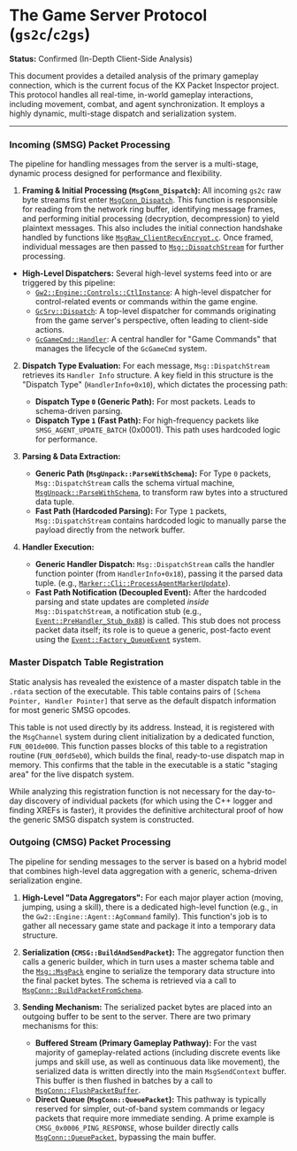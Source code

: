 # The Game Server Protocol (`gs2c`/`c2gs`)

**Status:** Confirmed (In-Depth Client-Side Analysis)

This document provides a detailed analysis of the primary gameplay connection, which is the current focus of the KX Packet Inspector project. This protocol handles all real-time, in-world gameplay interactions, including movement, combat, and agent synchronization. It employs a highly dynamic, multi-stage dispatch and serialization system.

---

### Incoming (SMSG) Packet Processing

The pipeline for handling messages from the server is a multi-stage, dynamic process designed for performance and flexibility.

1.  **Framing & Initial Processing (`MsgConn_Dispatch`):** All incoming `gs2c` raw byte streams first enter [`MsgConn_Dispatch`](../../raw_decompilations/smsg/MsgConn_Dispatch.c). This function is responsible for reading from the network ring buffer, identifying message frames, and performing initial processing (decryption, decompression) to yield plaintext messages. This also includes the initial connection handshake handled by functions like [`MsgRaw_ClientRecvEncrypt.c`](../../raw_decompilations/smsg/MsgRaw_ClientRecvEncrypt.c). Once framed, individual messages are then passed to [`Msg::DispatchStream`](../../raw_decompilations/smsg/Msg_DispatchStream.c) for further processing.

*   **High-Level Dispatchers:** Several high-level systems feed into or are triggered by this pipeline:
    *   [`Gw2::Engine::Controls::CtlInstance`](../../raw_decompilations/engine_core/Gw2_Engine_Controls_CtlInstance.c): A high-level dispatcher for control-related events or commands within the game engine.
    *   [`GcSrv::Dispatch`](../../raw_decompilations/smsg/GcSrv_Dispatch.c): A top-level dispatcher for commands originating from the game server's perspective, often leading to client-side actions.
    *   [`GcGameCmd::Handler`](../../raw_decompilations/cmsg/GcGameCmd_Handler.c): A central handler for "Game Commands" that manages the lifecycle of the `GcGameCmd` system.

2.  **Dispatch Type Evaluation:** For each message, `Msg::DispatchStream` retrieves its `Handler Info` structure. A key field in this structure is the "Dispatch Type" (`HandlerInfo+0x10`), which dictates the processing path:
    *   **Dispatch Type `0` (Generic Path):** For most packets. Leads to schema-driven parsing.
    *   **Dispatch Type `1` (Fast Path):** For high-frequency packets like `SMSG_AGENT_UPDATE_BATCH` (0x0001). This path uses hardcoded logic for performance.

3.  **Parsing & Data Extraction:**
    *   **Generic Path (`MsgUnpack::ParseWithSchema`):** For Type `0` packets, `Msg::DispatchStream` calls the schema virtual machine, [`MsgUnpack::ParseWithSchema`](../../raw_decompilations/common/MsgUnpack_ParseWithSchema.c), to transform raw bytes into a structured data tuple.
    *   **Fast Path (Hardcoded Parsing):** For Type `1` packets, `Msg::DispatchStream` contains hardcoded logic to manually parse the payload directly from the network buffer.

4.  **Handler Execution:**
    *   **Generic Handler Dispatch:** `Msg::DispatchStream` calls the handler function pointer (from `HandlerInfo+0x18`), passing it the parsed data tuple. (e.g., [`Marker::Cli::ProcessAgentMarkerUpdate`](../../raw_decompilations/smsg/Marker_Cli_ProcessAgentMarkerUpdate.c)).
    *   **Fast Path Notification (Decoupled Event):** After the hardcoded parsing and state updates are completed *inside* `Msg::DispatchStream`, a notification stub (e.g., [`Event::PreHandler_Stub_0x88`](../../raw_decompilations/common/event_system/Event_PreHandler_Stub_0x88.c)) is called. This stub does not process packet data itself; its role is to queue a generic, post-facto event using the [`Event::Factory_QueueEvent`](../../raw_decompilations/common/event_system/Event_Factory_QueueEvent.c) system.

### Master Dispatch Table Registration

Static analysis has revealed the existence of a master dispatch table in the `.rdata` section of the executable. This table contains pairs of `[Schema Pointer, Handler Pointer]` that serve as the default dispatch information for most generic SMSG opcodes.

This table is not used directly by its address. Instead, it is registered with the `MsgChannel` system during client initialization by a dedicated function, `FUN_001de000`. This function passes blocks of this table to a registration routine (`FUN_00fd5eb0`), which builds the final, ready-to-use dispatch map in memory. This confirms that the table in the executable is a static "staging area" for the live dispatch system.

While analyzing this registration function is not necessary for the day-to-day discovery of individual packets (for which using the C++ logger and finding XREFs is faster), it provides the definitive architectural proof of how the generic SMSG dispatch system is constructed.

### Outgoing (CMSG) Packet Processing

The pipeline for sending messages to the server is based on a hybrid model that combines high-level data aggregation with a generic, schema-driven serialization engine.

1.  **High-Level "Data Aggregators":** For each major player action (moving, jumping, using a skill), there is a dedicated high-level function (e.g., in the `Gw2::Engine::Agent::AgCommand` family). This function's job is to gather all necessary game state and package it into a temporary data structure.

2.  **Serialization (`CMSG::BuildAndSendPacket`):** The aggregator function then calls a generic builder, which in turn uses a master schema table and the [`Msg::MsgPack`](../../raw_decompilations/cmsg/Msg_MsgPack.c) engine to serialize the temporary data structure into the final packet bytes. The schema is retrieved via a call to [`MsgConn::BuildPacketFromSchema`](../../raw_decompilations/cmsg/MsgConn_BuildPacketFromSchema.c).

3.  **Sending Mechanism:** The serialized packet bytes are placed into an outgoing buffer to be sent to the server. There are two primary mechanisms for this:
    *   **Buffered Stream (Primary Gameplay Pathway):** For the vast majority of gameplay-related actions (including discrete events like jumps and skill use, as well as continuous data like movement), the serialized data is written directly into the main `MsgSendContext` buffer. This buffer is then flushed in batches by a call to [`MsgConn::FlushPacketBuffer`](../../raw_decompilations/cmsg/MsgConn_FlushPacketBuffer.c).
    *   **Direct Queue (`MsgConn::QueuePacket`):** This pathway is typically reserved for simpler, out-of-band system commands or legacy packets that require more immediate sending. A prime example is `CMSG_0x0006_PING_RESPONSE`, whose builder directly calls [`MsgConn::QueuePacket`](../../raw_decompilations/cmsg/MsgConn_QueuePacket.c), bypassing the main buffer.
